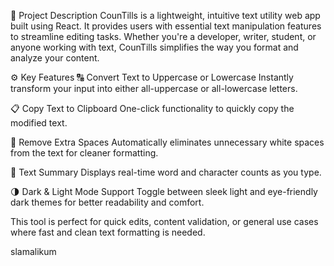 📝 Project Description
CounTills is a lightweight, intuitive text utility web app built using React. It provides users with essential text manipulation features to streamline editing tasks. Whether you're a developer, writer, student, or anyone working with text, CounTills simplifies the way you format and analyze your content.

⚙️ Key Features
🔠 Convert Text to Uppercase or Lowercase
Instantly transform your input into either all-uppercase or all-lowercase letters.

📋 Copy Text to Clipboard
One-click functionality to quickly copy the modified text.

🧹 Remove Extra Spaces
Automatically eliminates unnecessary white spaces from the text for cleaner formatting.

🧮 Text Summary
Displays real-time word and character counts as you type.

🌗 Dark & Light Mode Support
Toggle between sleek light and eye-friendly dark themes for better readability and comfort.

This tool is perfect for quick edits, content validation, or general use cases where fast and clean text formatting is needed.



slamalikum

